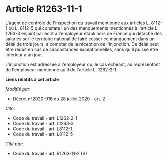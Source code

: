 # Article R1263-11-1

L'agent de contrôle de l'inspection du travail mentionné aux articles L. 8112-1 ou L. 8112-5 qui constate l'un des
manquements mentionnés à l'article L. 1263-3 enjoint par écrit à l'employeur établi hors de France qui détache des salariés
sur le territoire national de faire cesser ce manquement dans un délai de trois jours, à compter de la réception de
l'injonction. Ce délai peut être réduit en cas de circonstances exceptionnelles, sans qu'il puisse être inférieur à un jour.

L'injonction est adressée à l'employeur ou, le cas échéant, au représentant de l'employeur mentionné au II de l'article L.
1262-2-1.

**Liens relatifs à cet article**

_Modifié par_:

  - Décret n°2020-916 du 28 juillet 2020 - art. 2

_Cite_:

  - Code du travail - art. L1262-2-1
  - Code du travail - art. L1263-3
  - Code du travail - art. L8112-1
  - Code du travail - art. L8112-5

_Cité par_:

  - Code du travail - art. R1263-11-2 (V)
